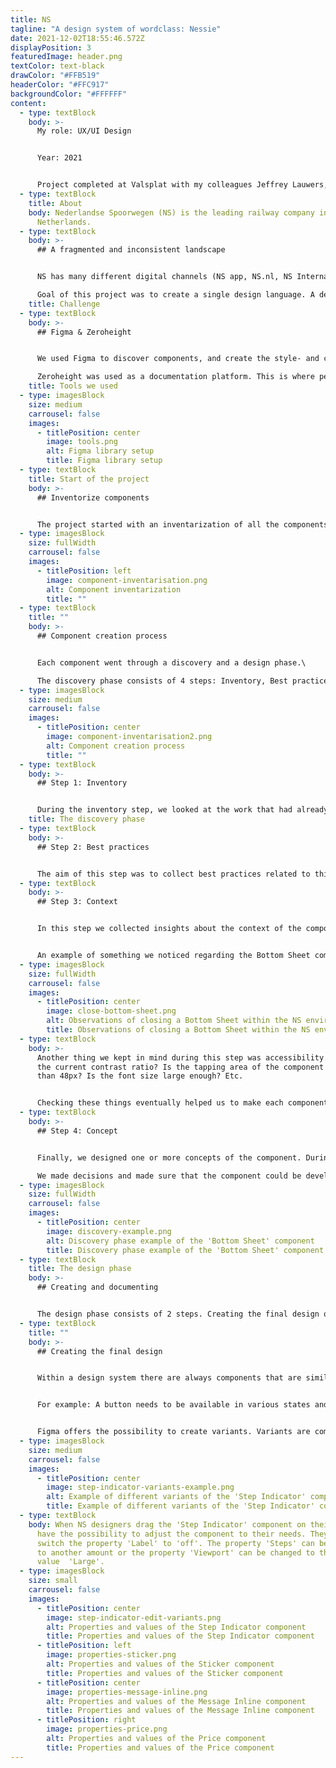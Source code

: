 ```yaml
---
title: NS
tagline: "A design system of wordclass: Nessie"
date: 2021-12-02T18:55:46.572Z
displayPosition: 3
featuredImage: header.png
textColor: text-black
drawColor: "#FFB519"
headerColor: "#FFC917"
backgroundColor: "#FFFFFF"
content:
  - type: textBlock
    body: >-
      My role: UX/UI Design


      Year: 2021


      Project completed at Valsplat with my colleagues Jeffrey Lauwers, Niek van Bijnen (ux designers), and Julian Neef (Design evangelist).
  - type: textBlock
    title: About
    body: Nederlandse Spoorwegen (NS) is the leading railway company in The
      Netherlands.
  - type: textBlock
    body: >-
      ## A fragmented and inconsistent landscape


      NS has many different digital channels (NS app, NS.nl, NS International). Channels that were created independently of each other. Over time, this caused a fragmented and inconsistent digital landscape.\

      Goal of this project was to create a single design language. A design system available for all designers and developers working on NS products.
    title: Challenge
  - type: textBlock
    body: >-
      ## Figma & Zeroheight


      We used Figma to discover components, and create the style- and component libraries for web and app.\

      Zeroheight was used as a documentation platform. This is where per component its purpose, best practices, and accessibility and copy guidelines were documented.
    title: Tools we used
  - type: imagesBlock
    size: medium
    carrousel: false
    images:
      - titlePosition: center
        image: tools.png
        alt: Figma library setup
        title: Figma library setup
  - type: textBlock
    title: Start of the project
    body: >-
      ## Inventorize components


      The project started with an inventarization of all the components and fundamentals that lived within the digital channels of NS.
  - type: imagesBlock
    size: fullWidth
    carrousel: false
    images:
      - titlePosition: left
        image: component-inventarisation.png
        alt: Component inventarization
        title: ""
  - type: textBlock
    title: ""
    body: >-
      ## Component creation process


      Each component went through a discovery and a design phase.\

      The discovery phase consists of 4 steps: Inventory, Best practices, Context, Concept.
  - type: imagesBlock
    size: medium
    carrousel: false
    images:
      - titlePosition: center
        image: component-inventarisation2.png
        alt: Component creation process
        title: ""
  - type: textBlock
    body: >-
      ## Step 1: Inventory


      During the inventory step, we looked at the work that had already been done for this component. What does the current component look like in Figma. And which variations of the component do we encounter within the NS environments. For this we looked at the NS Android & iOS apps and the NS website. We captured screenshots of the component and placed them under the 'inventory' step in Figma.
    title: The discovery phase
  - type: textBlock
    body: >-
      ## Step 2: Best practices


      The aim of this step was to collect best practices related to this component. For this we used a variety of sources such as nngroup.com, material design, iOS guidelines and component.gallery. This last source is a collection of all kinds of different design systems from brands such as Uber, IBM and Salesforce.
  - type: textBlock
    body: >-
      ## Step 3: Context


      In this step we collected insights about the context of the component usage from designers, developers and research. We looked at the insights we gathered and wrote down questions and things we noticed. 


      An example of something we noticed regarding the Bottom Sheet component was that there were a lot of different ways of closing the Bottom Sheet. In some cases the 'close' icon was positioned within the right top corner of the Bottom Sheet. While in other cases it was positioned right above the right top corner outside the Bottom Sheet.
  - type: imagesBlock
    size: fullWidth
    carrousel: false
    images:
      - titlePosition: center
        image: close-bottom-sheet.png
        alt: Observations of closing a Bottom Sheet within the NS environments
        title: Observations of closing a Bottom Sheet within the NS environments
  - type: textBlock
    body: >-
      Another thing we kept in mind during this step was accessibility. What is
      the current contrast ratio? Is the tapping area of the component smaller
      than 48px? Is the font size large enough? Etc. 


      Checking these things eventually helped us to make each component compliance with the WCAG2.0 guidelines. And as a result that the NS environments can be used by everyone.
  - type: textBlock
    body: >-
      ## Step 4: Concept


      Finally, we designed one or more concepts of the component. During a weekly component review session with designers and developers from NS, we answered the questions from step 3. 

      We made decisions and made sure that the component could be developed for iOS, Android, and web.
  - type: imagesBlock
    size: fullWidth
    carrousel: false
    images:
      - titlePosition: center
        image: discovery-example.png
        alt: Discovery phase example of the 'Bottom Sheet' component
        title: Discovery phase example of the 'Bottom Sheet' component
  - type: textBlock
    title: The design phase
    body: >-
      ## Creating and documenting


      The design phase consists of 2 steps. Creating the final design of the component and publishing it in the Figma NS library. And documenting the guidelines and best practices of the component in Zeroheight.
  - type: textBlock
    title: ""
    body: >-
      ## Creating the final design


      Within a design system there are always components that are similar to each other, with only slight differences.


      For example: A button needs to be available in various states and sizes, and with or without icon etc.


      Figma offers the possibility to create variants. Variants are component combinations that can be grouped as a single component set. A set contains components with different properties and the values of an instance can be configured.
  - type: imagesBlock
    size: medium
    carrousel: false
    images:
      - titlePosition: center
        image: step-indicator-variants-example.png
        alt: Example of different variants of the 'Step Indicator' component
        title: Example of different variants of the 'Step Indicator' component
  - type: textBlock
    body: When NS designers drag the 'Step Indicator' component on their canvas they
      have the possibility to adjust the component to their needs. They can
      switch the property 'Label' to 'off'. The property 'Steps' can be changed
      to another amount or the property 'Viewport' can be changed to the
      value  'Large'.
  - type: imagesBlock
    size: small
    carrousel: false
    images:
      - titlePosition: center
        image: step-indicator-edit-variants.png
        alt: Properties and values of the Step Indicator component
        title: Properties and values of the Step Indicator component
      - titlePosition: left
        image: properties-sticker.png
        alt: Properties and values of the Sticker component
        title: Properties and values of the Sticker component
      - titlePosition: center
        image: properties-message-inline.png
        alt: Properties and values of the Message Inline component
        title: Properties and values of the Message Inline component
      - titlePosition: right
        image: properties-price.png
        alt: Properties and values of the Price component
        title: Properties and values of the Price component
---
```

